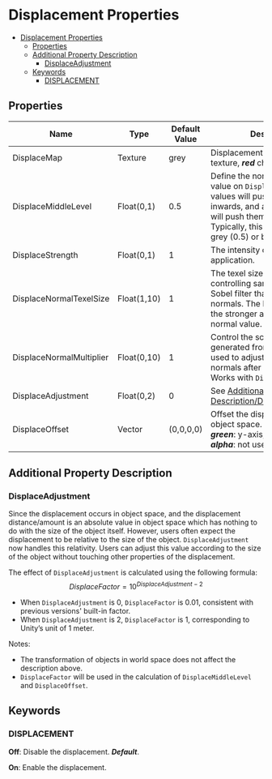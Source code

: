 # Displacement Properties

- [Displacement Properties](#displacement-properties)
  - [Properties](#properties)
  - [Additional Property Description](#additional-property-description)
    - [DisplaceAdjustment](#displaceadjustment)
  - [Keywords](#keywords)
    - [DISPLACEMENT](#displacement)

## Properties
| Name                     | Type        | Default Value | Description                                                                                                                                                                                                  |
| ------------------------ | ----------- | ------------- | ------------------------------------------------------------------------------------------------------------------------------------------------------------------------------------------------------------ |
| DisplaceMap              | Texture     | grey          | Displacement map, greyscale texture, ***red*** channel is used.                                                                                                                                              |
| DisplaceMiddleLevel      | Float(0,1)  | 0.5           | Define the non-displacement value on `DisplaceMap`. Any lower values will push the surfaces inwards, and any higher values will push them outwards. Typically, this value is middle grey (0.5) or black (0). |
| DisplaceStrength         | Float(0,1)  | 1             | The intensity of displacement application.                                                                                                                                                                   |
| DisplaceNormalTexelSize  | Float(1,10) | 1             | The texel size multiplier, controlling sampling offset of Sobel filter that generates the normals. The larger this value, the stronger and smoother the normal value. vice versa.                            |
| DisplaceNormalMultiplier | Float(0,10) | 1             | Control the scale of the normals generated from `DisplaceMap`, used to adjust the surface normals after displacement. Works with `DisplaceStrength`.                                                         |
| DisplaceAdjustment       | Float(0,2)  | 0             | See [Additional Property Description/DisplaceAdjustment](#displaceadjustment).                                                                                                                               |
| DisplaceOffset           | Vector      | (0,0,0,0)     | Offset the displaced object in its object space. ***red***: x-axis, ***green***: y-axis, ***blue***: z-axis, ***alpha***: not used.                                                                          |

## Additional Property Description

### DisplaceAdjustment
Since the displacement occurs in object space, and the displacement distance/amount is an absolute value in object space which has nothing to do with the size of the object itself. However, users often expect the displacement to be relative to the size of the object. `DisplaceAdjustment` now handles this relativity. Users can adjust this value according to the size of the object without touching other properties of the displacement.

The effect of `DisplaceAdjustment` is calculated using the following formula:
$$DisplaceFactor = 10 ^ {DisplaceAdjustment-2}$$

- When `DisplaceAdjustment` is 0, `DisplaceFactor` is 0.01, consistent with previous versions' built-in factor.
- When `DisplaceAdjustment` is 2, `DisplaceFactor` is 1, corresponding to Unity’s unit of 1 meter.

Notes: 
- The transformation of objects in world space does not affect the description above.
- `DisplaceFactor` will be used in the calculation of `DisplaceMiddleLevel` and `DisplaceOffset`.

## Keywords

### DISPLACEMENT
**Off**: Disable the displacement. ***Default***.

**On**: Enable the displacement.
